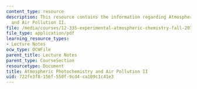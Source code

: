 ```yaml
---
content_type: resource
description: This resource contains the information regarding Atmospheric Photochemistry
  and Air Pollution II.
file: /media/courses/12-335-experimental-atmospheric-chemistry-fall-2014/722fe3f8156f550f9cd4ca109c1c41e3_MIT12_335F14_Lecture1_2.pdf
file_type: application/pdf
learning_resource_types:
- Lecture Notes
ocw_type: OCWFile
parent_title: Lecture Notes
parent_type: CourseSection
resourcetype: Document
title: Atmospheric Photochemistry and Air Pollution II
uid: 722fe3f8-156f-550f-9cd4-ca109c1c41e3
---
```


